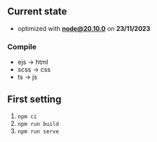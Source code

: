 ## Current state

- optimized with **node@20.10.0** on **23/11/2023**

### Compile

- ejs → html
- scss → css
- ts → js

## First setting

1. `npm ci`
2. `npm run build`
3. `npm run serve`